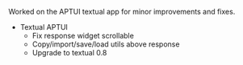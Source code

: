 ---
---

Worked on the APTUI textual app for minor improvements and fixes.

- Textual APTUI
    - Fix response widget scrollable
    - Copy/import/save/load utils above response
    - Upgrade to textual 0.8


